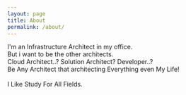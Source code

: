 ```yaml
---
layout: page
title: About
permalink: /about/
---
```


I'm an Infrastructure Architect in my office.<br/>
But i want to be the other architects.<br/>
Cloud Architect..? Solution Architect? Developer..? <br/>
Be Any Architect that architecting Everything even My Life!
<br/><br/>
I Like Study For All Fields.
